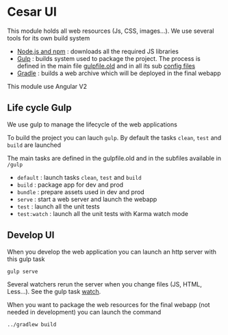 # Cesar UI

This module holds all web resources (Js, CSS, images...). We use several tools for its own build system

* [Node.js and npm](https://nodejs.org/) : downloads all the required JS libraries
* [Gulp](http://gulpjs.com/) : builds system used to package the project. The process is defined in the main file [gulpfile.old](gulpfile.old) and in all its sub [config files](gup)
* [Gradle](https://gradle.org/) : builds a web archive which will be deployed in the final webapp

This module use Angular V2

## Life cycle Gulp

We use gulp to manage the lifecycle of the web applications 

To build the project you can lauch `gulp`. By default the tasks `clean`, `test` and `build` are launched

The main tasks are defined in the gulpfile.old and in the subfiles available in `/gulp`

* `default` : launch tasks `clean`, `test` and `build`
* `build` : package app for dev and prod
* `bundle` : prepare assets used in dev and prod
* `serve` : start a web server and launch the webapp
* `test` : launch all the unit tests
* `test:watch` : launch all the unit tests with Karma watch mode

## Develop UI

When you develop the web application you can launch an http server with this gulp task

```
gulp serve
```

Several watchers rerun the server when you change files (JS, HTML, Less...). See the gulp task [watch](gulp/dev.js). 

When you want to package the web resources for the final webapp (not needed in development) you can launch the command

```
../gradlew build
```